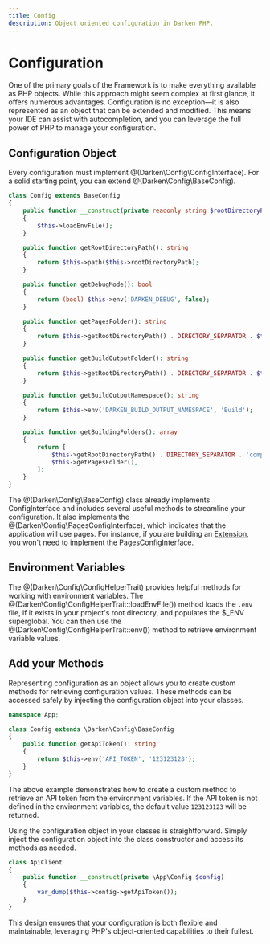 ```yaml
---
title: Config
description: Object oriented configuration in Darken PHP.
---
```


# Configuration

One of the primary goals of the Framework is to make everything available as PHP objects. While this approach might seem complex at first glance, it offers numerous advantages. Configuration is no exception—it is also represented as an object that can be extended and modified. This means your IDE can assist with autocompletion, and you can leverage the full power of PHP to manage your configuration.

## Configuration Object

Every configuration must implement @(Darken\Config\ConfigInterface). For a solid starting point, you can extend @(Darken\Config\BaseConfig).

```php
class Config extends BaseConfig
{
    public function __construct(private readonly string $rootDirectoryPath)
    {
        $this->loadEnvFile();
    }

    public function getRootDirectoryPath(): string
    {
        return $this->path($this->rootDirectoryPath);
    }

    public function getDebugMode(): bool
    {
        return (bool) $this->env('DARKEN_DEBUG', false);
    }

    public function getPagesFolder(): string
    {
        return $this->getRootDirectoryPath() . DIRECTORY_SEPARATOR . $this->env('DARKEN_PAGES_FOLDER', 'pages');
    }

    public function getBuildOutputFolder(): string
    {
        return $this->getRootDirectoryPath() . DIRECTORY_SEPARATOR . $this->env('DARKEN_BUILD_OUTPUT_FOLDER', '.build');
    }

    public function getBuildOutputNamespace(): string
    {
        return $this->env('DARKEN_BUILD_OUTPUT_NAMESPACE', 'Build');
    }

    public function getBuildingFolders(): array
    {
        return [
            $this->getRootDirectoryPath() . DIRECTORY_SEPARATOR . 'components',
            $this->getPagesFolder(),
        ];
    }
}
```

The @(Darken\Config\BaseConfig) class already implements ConfigInterface and includes several useful methods to streamline your configuration. It also implements the @(Darken\Config\PagesConfigInterface), which indicates that the application will use pages. For instance, if you are building an [Extension](/extension), you won't need to implement the PagesConfigInterface.

## Environment Variables

The @(Darken\Config\ConfigHelperTrait) provides helpful methods for working with environment variables. The @(Darken\Config\ConfigHelperTrait::loadEnvFile()) method loads the `.env` file, if it exists in your project's root directory, and populates the $_ENV superglobal. You can then use the @(Darken\Config\ConfigHelperTrait::env()) method to retrieve environment variable values.

## Add your Methods

Representing configuration as an object allows you to create custom methods for retrieving configuration values. These methods can be accessed safely by injecting the configuration object into your classes. 

```php
namespace App;

class Config extends \Darken\Config\BaseConfig
{
    public function getApiToken(): string
    {
        return $this->env('API_TOKEN', '123123123');
    }
}
```

The above example demonstrates how to create a custom method to retrieve an API token from the environment variables. If the API token is not defined in the environment variables, the default value `123123123` will be returned.

Using the configuration object in your classes is straightforward. Simply inject the configuration object into the class constructor and access its methods as needed.

```php
class ApiClient
{
    public function __construct(private \App\Config $config)
    {
        var_dump($this->config->getApiToken());
    }
}
```

This design ensures that your configuration is both flexible and maintainable, leveraging PHP's object-oriented capabilities to their fullest.